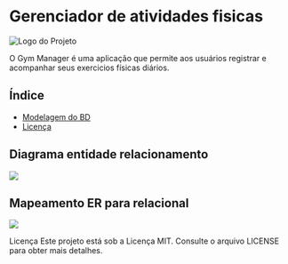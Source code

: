 # Gerenciador de atividades fisicas

![Logo do Projeto](url-da-imagem)

O Gym Manager é uma aplicação que permite aos usuários registrar e acompanhar seus exercicios físicas diários.

## Índice

- [Modelagem do BD](#instalação)
- [Licença](#licença)

<h2>Diagrama entidade relacionamento</h2>

![](https://github.com/CristianoMends/UFC-FBD-Gym-Manager/blob/main/DOCS/GymManagerDB%20Entidade%20Relacionamento.drawio%20(1).png)

<h2>Mapeamento ER para relacional</h2>

![](https://github.com/CristianoMends/UFC-FBD-Gym-Manager/blob/main/DOCS/GymManagerDB%20Relacional.drawio.png)

Licença
Este projeto está sob a Licença MIT. Consulte o arquivo LICENSE para obter mais detalhes.
